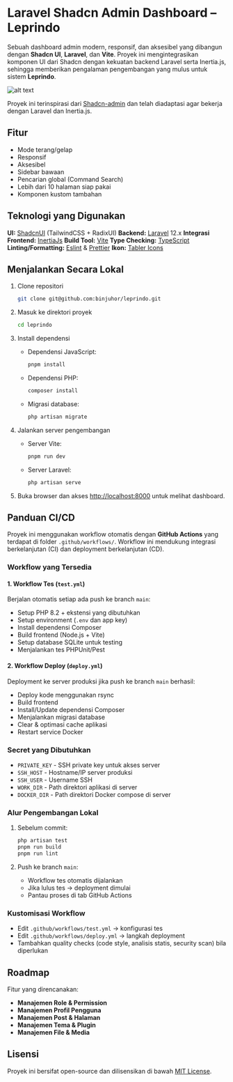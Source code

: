 # Laravel Shadcn Admin Dashboard – Leprindo

Sebuah dashboard admin modern, responsif, dan aksesibel yang dibangun dengan **Shadcn UI**, **Laravel**, dan **Vite**. Proyek ini mengintegrasikan komponen UI dari Shadcn dengan kekuatan backend Laravel serta Inertia.js, sehingga memberikan pengalaman pengembangan yang mulus untuk sistem **Leprindo**.

![alt text](public/images/shadcn-admin.png)

Proyek ini terinspirasi dari [Shadcn-admin](https://github.com/satnaing/shadcn-admin) dan telah diadaptasi agar bekerja dengan Laravel dan Inertia.js.

## Fitur

* Mode terang/gelap
* Responsif
* Aksesibel
* Sidebar bawaan
* Pencarian global (Command Search)
* Lebih dari 10 halaman siap pakai
* Komponen kustom tambahan

## Teknologi yang Digunakan

**UI:** [ShadcnUI](https://ui.shadcn.com) (TailwindCSS + RadixUI)
**Backend:** [Laravel](https://laravel.com/) 12.x
**Integrasi Frontend:** [InertiaJs](https://inertiajs.com/)
**Build Tool:** [Vite](https://vitejs.dev/)
**Type Checking:** [TypeScript](https://www.typescriptlang.org/)
**Linting/Formatting:** [Eslint](https://eslint.org/) & [Prettier](https://prettier.io/)
**Ikon:** [Tabler Icons](https://tabler.io/icons)

## Menjalankan Secara Lokal

1. Clone repositori

   ```bash
   git clone git@github.com:binjuhor/leprindo.git
   ```

2. Masuk ke direktori proyek

   ```bash
   cd leprindo
   ```

3. Install dependensi

   * Dependensi JavaScript:

     ```bash
     pnpm install
     ```
   * Dependensi PHP:

     ```bash
     composer install
     ```
   * Migrasi database:

     ```bash
     php artisan migrate
     ```

4. Jalankan server pengembangan

   * Server Vite:

     ```bash
     pnpm run dev
     ```
   * Server Laravel:

     ```bash
     php artisan serve
     ```

5. Buka browser dan akses [http://localhost:8000](http://localhost:8000) untuk melihat dashboard.

## Panduan CI/CD

Proyek ini menggunakan workflow otomatis dengan **GitHub Actions** yang terdapat di folder `.github/workflows/`. Workflow ini mendukung integrasi berkelanjutan (CI) dan deployment berkelanjutan (CD).

### Workflow yang Tersedia

#### 1. Workflow Tes (`test.yml`)

Berjalan otomatis setiap ada push ke branch `main`:

* Setup PHP 8.2 + ekstensi yang dibutuhkan
* Setup environment (`.env` dan app key)
* Install dependensi Composer
* Build frontend (Node.js + Vite)
* Setup database SQLite untuk testing
* Menjalankan tes PHPUnit/Pest

#### 2. Workflow Deploy (`deploy.yml`)

Deployment ke server produksi jika push ke branch `main` berhasil:

* Deploy kode menggunakan rsync
* Build frontend
* Install/Update dependensi Composer
* Menjalankan migrasi database
* Clear & optimasi cache aplikasi
* Restart service Docker

### Secret yang Dibutuhkan

* `PRIVATE_KEY` - SSH private key untuk akses server
* `SSH_HOST` - Hostname/IP server produksi
* `SSH_USER` - Username SSH
* `WORK_DIR` - Path direktori aplikasi di server
* `DOCKER_DIR` - Path direktori Docker compose di server

### Alur Pengembangan Lokal

1. Sebelum commit:

   ```bash
   php artisan test
   pnpm run build
   pnpm run lint
   ```

2. Push ke branch `main`:

   * Workflow tes otomatis dijalankan
   * Jika lulus tes → deployment dimulai
   * Pantau proses di tab GitHub Actions

### Kustomisasi Workflow

* Edit `.github/workflows/test.yml` → konfigurasi tes
* Edit `.github/workflows/deploy.yml` → langkah deployment
* Tambahkan quality checks (code style, analisis statis, security scan) bila diperlukan

## Roadmap

Fitur yang direncanakan:

* **Manajemen Role & Permission**
* **Manajemen Profil Pengguna**
* **Manajemen Post & Halaman**
* **Manajemen Tema & Plugin**
* **Manajemen File & Media**

## Lisensi

Proyek ini bersifat open-source dan dilisensikan di bawah [MIT License](https://choosealicense.com/licenses/mit/).